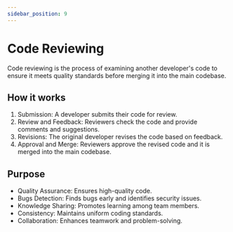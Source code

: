 ```yaml
---
sidebar_position: 9
---
```


# Code Reviewing

Code reviewing is the process of examining another developer's code to ensure it
meets quality standards before merging it into the main codebase.

## How it works

1. Submission: A developer submits their code for review.
2. Review and Feedback: Reviewers check the code and provide comments and
   suggestions.
3. Revisions: The original developer revises the code based on feedback.
4. Approval and Merge: Reviewers approve the revised code and it is merged into
   the main codebase.

## Purpose

- Quality Assurance: Ensures high-quality code.
- Bugs Detection: Finds bugs early and identifies security issues.
- Knowledge Sharing: Promotes learning among team members.
- Consistency: Maintains uniform coding standards.
- Collaboration: Enhances teamwork and problem-solving.
